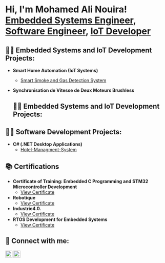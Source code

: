 <h1>Hi, I'm Mohamed Ali Nouira! <br/><a href="https://github.com/yourgithub">Embedded Systems Engineer</a>, <a href="https://www.linkedin.com/in/yourlinkedin/">Software Engineer</a>, <a href="https://github.com/yourgithub">IoT Developer</a></h1>

<h2>👨‍💻 Embedded Systems and IoT Development Projects:</h2>

- <b>Smart Home Automation (IoT Systems)</b>
  - [Smart Smoke and Gas Detection System](https://github.com/medali431/Smart_home.git)
- <b>Synchronisation de Vitesse de Deux Moteurs
Brushless</b>

    <h2>👨‍💻 Embedded Systems and IoT Development Projects:</h2>
<h2>👨‍💻 Software Development Projects:</h2>

- <b>C# (.NET Desktop Applications)</b>
  - [Hotel-Managment-System](https://github.com/medali431/Hotel-Managment-System)

<h2>📚 Certifications</h2>

- <b>Certificate of Training: Embedded C Programming and STM32 Microcontroller Development</b>
  - [View Certificate](https://github.com/medali431/certificat/blob/main/stm32.png)
- <b>Robotique</b>
  - [View Certificate](https://github.com/medali431/certificat/blob/main/Robotique.jpg)
- <b>Industrie4.0.</b>
  - [View Certificate](https://github.com/medali431/certificat/blob/main/industrie4.0.jpg)
- <b>RTOS Development for Embedded Systems</b>
  - [View Certificate](https://www.example.com/certificates/rtos-development)



<h2> 🤳 Connect with me:</h2>

[<img align="left" alt="Mohamed Ali Nouira | LinkedIn" width="22px" src="https://cdn.jsdelivr.net/npm/simple-icons@v3/icons/linkedin.svg" />][linkedin]
[<img align="left" alt="Mohamed Ali Nouira | Instagram" width="22px" src="https://cdn.jsdelivr.net/npm/simple-icons@v3/icons/instagram.svg" />][instagram]


[instagram]: https://www.instagram.com/medali_nouira/
[linkedin]: https://www.linkedin.com/in/med-ali-nouira-8bab37278/
